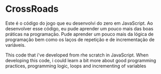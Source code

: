 # CrossRoads
Este é o código do jogo que eu desenvolvi do zero em JavaScript.
Ao desenvolver esse código, eu pude aprender um pouco mais das boas práticas na programação.
Pude aprender um pouco mais da lógica de programação bem como os laços de repetição e de incrementação de variáveis.

This code that i've developed from rhe scratch in JavaScript.
When developing this code, i could learn a bit more about good programming practices, programming logic, loops and incrementing of variables
